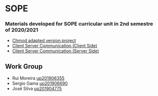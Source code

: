 # **SOPE**

### **Materials developed for SOPE curricular unit in 2nd semestre of 2020/2021**


* [Chmod adapted version project](Proj1-Xmod)
* [Client Server Communication (Client Side)](Proj2-ClientSIde)
* [Client Server Communication (Server Side)](Proj2-ServerSIde)



## **Work Group**

* Rui Moreira [up201906355](https://github.com/RuiMoreira1)
* Sergio Gama [up201906690](https://github.com/N0il)
* José Silva [up201904775](https://github.com/ZSilva3)

